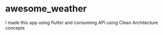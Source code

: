 # awesome_weather
I made this app using flutter and consuming API using Clean Architecture concepts
